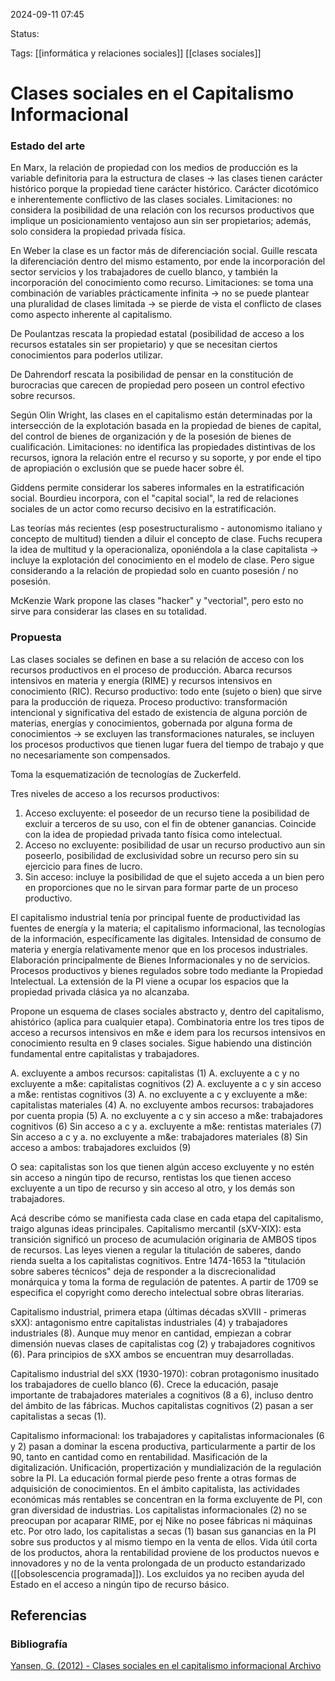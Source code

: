 
2024-09-11 07:45

Status:

Tags: [[informática y relaciones sociales]] [[clases sociales]]

# Clases sociales en el Capitalismo Informacional

### Estado del arte
En Marx, la relación de propiedad con los medios de producción es la variable definitoria para la estructura de clases -> las clases tienen carácter histórico porque la propiedad tiene carácter histórico. Carácter dicotómico e inherentemente conflictivo de las clases sociales. Limitaciones: no considera la posibilidad de una relación con los recursos productivos que implique un posicionamiento ventajoso aun sin ser propietarios; además, solo considera la propiedad privada física.

En Weber la clase es un factor más de diferenciación social. Guille rescata la diferenciación dentro del mismo estamento, por ende la incorporación del sector servicios y los trabajadores de cuello blanco, y también la incorporación del conocimiento como recurso. Limitaciones: se toma una combinación de variables prácticamente infinita -> no se puede plantear una pluralidad de clases limitada -> se pierde de vista el conflicto de clases como aspecto inherente al capitalismo.

De Poulantzas rescata la propiedad estatal (posibilidad de acceso a los recursos estatales sin ser propietario) y que se necesitan ciertos conocimientos para poderlos utilizar.

De Dahrendorf rescata la posibilidad de pensar en la constitución de burocracias que carecen de propiedad pero poseen un control efectivo sobre recursos.

Según Olin Wright, las clases en el capitalismo están determinadas por la intersección de la explotación basada en la propiedad de bienes de capital, del control de bienes de organización y de la posesión de bienes de cualificación. Limitaciones: no identifica las propiedades distintivas de los recursos, ignora la relación entre el recurso y su soporte, y por ende el tipo de apropiación o exclusión que se puede hacer sobre él.

Giddens permite considerar los saberes informales en la estratificación social. Bourdieu incorpora, con el "capital social", la red de relaciones sociales de un actor como recurso decisivo en la estratificación.

Las teorías más recientes (esp posestructuralismo - autonomismo italiano y concepto de multitud) tienden a diluir el concepto de clase. Fuchs recupera la idea de multitud y la operacionaliza, oponiéndola a la clase capitalista -> incluye la explotación del conocimiento en el modelo de clase. Pero sigue considerando a la relación de propiedad solo en cuanto posesión / no posesión.

McKenzie Wark propone las clases "hacker" y "vectorial", pero esto no sirve para considerar las clases en su totalidad.

### Propuesta
Las clases sociales se definen en base a su relación de acceso con los recursos productivos en el proceso de producción. Abarca recursos intensivos en materia y energía (RIME) y recursos intensivos en conocimiento (RIC). Recurso productivo: todo ente (sujeto o bien) que sirve para la producción de riqueza. Proceso productivo: transformación intencional y significativa del estado de existencia de alguna porción de materias, energías y conocimientos, gobernada por alguna forma de conocimientos -> se excluyen las transformaciones naturales, se incluyen los procesos productivos que tienen lugar fuera del tiempo de trabajo y que no necesariamente son compensados.

Toma la esquematización de tecnologías de Zuckerfeld.

Tres niveles de acceso a los recursos productivos:
1) Acceso excluyente: el poseedor de un recurso tiene la posibilidad de excluir a terceros de su uso, con el fin de obtener ganancias. Coincide con la idea de propiedad privada tanto física como intelectual.
2) Acceso no excluyente: posibilidad de usar un recurso productivo aun sin poseerlo, posibilidad de exclusividad sobre un recurso pero sin su ejercicio para fines de lucro.
3) Sin acceso: incluye la posibilidad de que el sujeto acceda a un bien pero en proporciones que no le sirvan para formar parte de un proceso productivo.

El capitalismo industrial tenía por principal fuente de productividad las fuentes de energía y la materia; el capitalismo informacional, las tecnologías de la información, específicamente las digitales. Intensidad de consumo de materia y energía relativamente menor que en los procesos industriales. Elaboración principalmente de Bienes Informacionales y no de servicios. Procesos productivos y bienes regulados sobre todo mediante la Propiedad Intelectual. La extensión de la PI viene a ocupar los espacios que la propiedad privada clásica ya no alcanzaba.

Propone un esquema de clases sociales abstracto y, dentro del capitalismo, ahistórico (aplica para cualquier etapa). Combinatoria entre los tres tipos de acceso a recursos intensivos en m&e e idem para los recursos intensivos en conocimiento resulta en 9 clases sociales. Sigue habiendo una distinción fundamental entre capitalistas y trabajadores.

A. excluyente a ambos recursos: capitalistas (1)
A. excluyente a c y no excluyente a m&e: capitalistas cognitivos (2)
A. excluyente a c y sin acceso a m&e: rentistas cognitivos (3)
A. no excluyente a c y excluyente a m&e: capitalistas materiales (4)
A. no excluyente ambos recursos: trabajadores por cuenta propia (5)
A. no excluyente a c y sin acceso a m&e: trabajadores cognitivos (6)
Sin acceso a c y a. excluyente a m&e: rentistas materiales (7)
Sin acceso a c y a. no excluyente a m&e: trabajadores materiales (8)
Sin acceso a ambos: trabajadores excluidos (9)

O sea: capitalistas son los que tienen algún acceso excluyente y no estén sin acceso a ningún tipo de recurso, rentistas los que tienen acceso excluyente a un tipo de recurso y sin acceso al otro, y los demás son trabajadores.

Acá describe cómo se manifiesta cada clase en cada etapa del capitalismo, traigo algunas ideas principales.
Capitalismo mercantil (sXV-XIX): esta transición significó un proceso de acumulación originaria de AMBOS tipos de recursos. Las leyes vienen a regular la titulación de saberes, dando rienda suelta a los capitalistas cognitivos. Entre 1474-1653 la "titulación sobre saberes técnicos" deja de responder a la discrecionalidad monárquica y toma la forma de regulación de patentes. A partir de 1709 se especifica el copyright como derecho intelectual sobre obras literarias. 

Capitalismo industrial, primera etapa (últimas décadas sXVIII - primeras sXX): antagonismo entre capitalistas industriales (4) y trabajadores industriales (8). Aunque muy menor en cantidad, empiezan a cobrar dimensión nuevas clases de capitalistas cog (2) y trabajadores cognitivos (6). Para principios de sXX ambos se encuentran muy desarrolladas.

Capitalismo industrial del sXX (1930-1970): cobran protagonismo inusitado los trabajadores de cuello blanco (6). Crece la educación, pasaje importante de trabajadores materiales a cognitivos (8 a 6), incluso dentro del ámbito de las fábricas. Muchos capitalistas cognitivos (2) pasan a ser capitalistas a secas (1).

Capitalismo informacional: los trabajadores y capitalistas informacionales (6 y 2) pasan a dominar la escena productiva, particularmente a partir de los 90, tanto en cantidad como en rentabilidad. Masificación de la digitalización. Unificación, propertización y mundialización de la regulación sobre la PI. La educación formal pierde peso frente a otras formas de adquisición de conocimientos. En el ámbito capitalista, las actividades económicas más rentables se concentran en la forma excluyente de PI, con gran diversidad de industrias. Los capitalistas informacionales (2) no se preocupan por acaparar RIME, por ej Nike no posee fábricas ni máquinas etc. Por otro lado, los capitalistas a secas (1) basan sus ganancias en la PI sobre sus productos y al mismo tiempo en la venta de ellos. Vida útil corta de los productos, ahora la rentabilidad proviene de los productos nuevos e innovadores y no de la venta prolongada de un producto estandarizado ([[obsolescencia programada]]). Los excluidos ya no reciben ayuda del Estado en el acceso a ningún tipo de recurso básico.
## Referencias

### Bibliografía

[Yansen, G. (2012) - Clases sociales en el capitalismo informacional Archivo](https://hipercampus.org/mod/resource/view.php?id=4680)